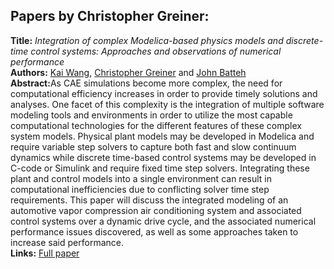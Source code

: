 <h2>Papers by Christopher Greiner:</h2>
<p>
<b>Title:</b> <i> Integration of complex Modelica-based physics models and discrete-time control systems: Approaches and observations of numerical performance </i> <br />
<b>Authors:</b> <a href="../authors/author_292.html">Kai Wang</a>, <a href="../authors/author_92.html">Christopher Greiner</a> and <a href="../authors/author_17.html">John Batteh</a><br />
<b>Abstract:</b>As CAE simulations become more complex, the need for computational efficiency increases in order to provide timely solutions and analyses. One facet of this complexity is the integration of multiple software modeling tools and environments in order to utilize the most capable computational technologies for the different features of these complex system models. Physical plant models may be developed in Modelica and require variable step solvers to capture both fast and slow continuum dynamics while discrete time-based control systems may be developed in C-code or Simulink and require fixed time step solvers. Integrating these plant and control models into a single environment can result in computational inefficiencies due to conflicting solver time step requirements.  This paper will discuss the integrated modeling of an automotive vapor compression air conditioning system and associated control systems over a dynamic drive cycle, and the associated numerical performance issues discovered, as well as some approaches taken to increase said performance.<br />
<b>Links:</b> <a href="../submissions/ecp17132527_WangGreinerBatteh.pdf">Full paper</a></p>